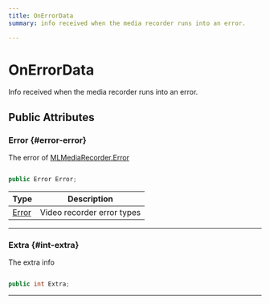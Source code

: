 ```yaml
---
title: OnErrorData
summary: info received when the media recorder runs into an error. 

---
```


# OnErrorData




Info received when the media recorder runs into an error.   





## Public Attributes

### Error {#error-error}

The error of [MLMediaRecorder.Error](/versioned_docs/version-03-Jan-2023/unity-api/api/UnityEngine.XR.MagicLeap/MLMediaRecorder/UnityEngine.XR.MagicLeap.MLMediaRecorder.md#enums-error)

```csharp

public Error Error;

```

| Type | Description  | 
|--|--|
| [Error](/versioned_docs/version-03-Jan-2023/unity-api/api/UnityEngine.XR.MagicLeap/MLMediaRecorder/UnityEngine.XR.MagicLeap.MLMediaRecorder.md#enums-error) | Video recorder error types  |





-----------

### Extra {#int-extra}

The extra info 

```csharp

public int Extra;

```






-----------

